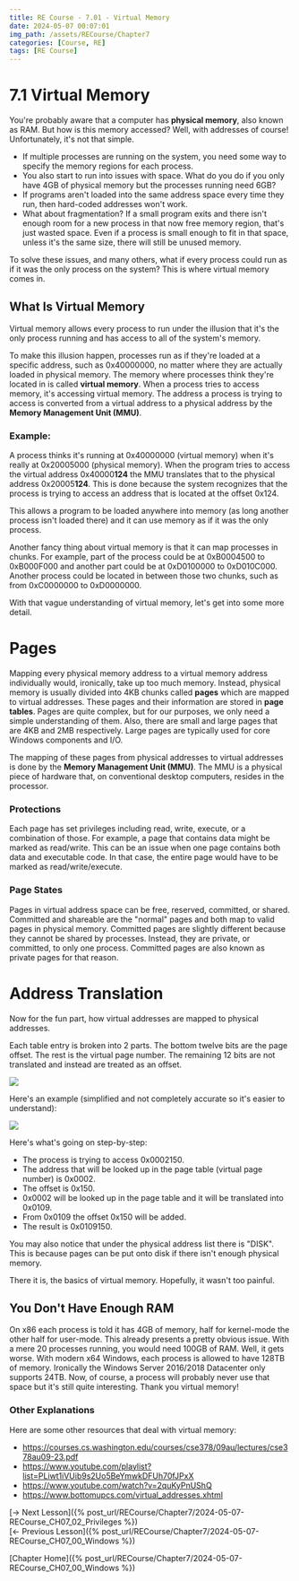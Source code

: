```yaml
---
title: RE Course - 7.01 - Virtual Memory
date: 2024-05-07 00:07:01
img_path: /assets/RECourse/Chapter7
categories: [Course, RE]
tags: [RE Course]
---
```


# 7.1 Virtual Memory

You're probably aware that a computer has **physical memory**, also known as RAM. But how is this memory accessed? Well, with addresses of course! Unfortunately, it's not that simple. 
* If multiple processes are running on the system, you need some way to specify the memory regions for each process. 
* You also start to run into issues with space. What do you do if you only have 4GB of physical memory but the processes running need 6GB?
* If programs aren't loaded into the same address space every time they run, then hard-coded addresses won't work.
* What about fragmentation? If a small program exits and there isn't enough room for a new process in that now free memory region, that's just wasted space. Even if a process is small enough to fit in that space, unless it's the same size, there will still be unused memory.

To solve these issues, and many others, what if every process could run as if it was the only process on the system? This is where virtual memory comes in. 

## What Is Virtual Memory

Virtual memory allows every process to run under the illusion that it's the only process running and has access to all of the system's memory.

To make this illusion happen, processes run as if they're loaded at a specific address, such as 0x40000000, no matter where they are actually loaded in physical memory. The memory where processes think they're located in is called **virtual memory**. When a process tries to access memory, it's accessing virtual memory. The address a process is trying to access is converted from a virtual address to a physical address by the **Memory Management Unit (MMU)**.

### Example:

A process thinks it's running at 0x40000000 (virtual memory) when it's really at 0x20005000 (physical memory). When the program tries to access the virtual address 0x40000**124** the MMU translates that to the physical address 0x20005**124**. This is done because the system recognizes that the process is trying to access an address that is located at the offset 0x124.

This allows a program to be loaded anywhere into memory (as long another process isn't loaded there) and it can use memory as if it was the only process.

Another fancy thing about virtual memory is that it can map processes in chunks. For example, part of the process could be at 0xB0004500 to 0xB000F000 and another part could be at 0xD0100000 to 0xD010C000. Another process could be located in between those two chunks, such as from 0xC0000000 to 0xD0000000.

With that vague understanding of virtual memory, let's get into some more detail.

# Pages

Mapping every physical memory address to a virtual memory address individually would, ironically, take up too much memory. Instead, physical memory is usually divided into 4KB chunks called **pages** which are mapped to virtual addresses. These pages and their information are stored in **page tables**. Pages are quite complex, but for our purposes, we only need a simple understanding of them. Also, there are small and large pages that are 4KB and 2MB respectively. Large pages are typically used for core Windows components and I/O.

The mapping of these pages from physical addresses to virtual addresses is done by the **Memory Management Unit (MMU)**. The MMU is a physical piece of hardware that, on conventional desktop computers, resides in the processor.

### Protections

Each page has set privileges including read, write, execute, or a combination of those. For example, a page that contains data might be marked as read/write. This can be an issue when one page contains both data and executable code. In that case, the entire page would have to be marked as read/write/execute.

### Page States

Pages in virtual address space can be free, reserved, committed, or shared. Committed and shareable are the "normal" pages and both map to valid pages in physical memory. Committed pages are slightly different because they cannot be shared by processes. Instead, they are private, or committed, to only one process. Committed pages are also known as private pages for that reason.

# Address Translation

Now for the fun part, how virtual addresses are mapped to physical addresses.

Each table entry is broken into 2 parts. The bottom twelve bits are the page offset. The rest is the virtual page number. The remaining 12 bits are not translated and instead are treated as an offset.

![](VADDRStruct.png)

Here's an example (simplified and not completely accurate so it's easier to understand):

![](VADDRExample.png)

Here's what's going on step-by-step:
* The process is trying to access 0x0002150.
* The address that will be looked up in the page table (virtual page number) is 0x0002. 
* The offset is 0x150.
* 0x0002 will be looked up in the page table and it will be translated into 0x0109.
* From 0x0109 the offset 0x150 will be added.
* The result is 0x0109150.

You may also notice that under the physical address list there is "DISK". This is because pages can be put onto disk if there isn't enough physical memory.

There it is, the basics of virtual memory. Hopefully, it wasn't too painful.

## You Don't Have Enough RAM

On x86 each process is told it has 4GB of memory, half for kernel-mode the other half for user-mode. This already presents a pretty obvious issue. With a mere 20 processes running, you would need 100GB of RAM. Well, it gets worse. With modern x64 Windows, each process is allowed to have 128TB of memory. Ironically the Windows Server 2016/2018 Datacenter only supports 24TB. Now, of course, a process will probably never use that space but it's still quite interesting. Thank you virtual memory!

### Other Explanations

Here are some other resources that deal with virtual memory:
* <https://courses.cs.washington.edu/courses/cse378/09au/lectures/cse378au09-23.pdf>
* <https://www.youtube.com/playlist?list=PLiwt1iVUib9s2Uo5BeYmwkDFUh70fJPxX>
* <https://www.youtube.com/watch?v=2quKyPnUShQ>
* <https://www.bottomupcs.com/virtual_addresses.xhtml>


[-> Next Lesson]({% post_url/RECourse/Chapter7/2024-05-07-RECourse_CH07_02_Privileges %})  
[<- Previous Lesson]({% post_url/RECourse/Chapter7/2024-05-07-RECourse_CH07_00_Windows %})  

[Chapter Home]({% post_url/RECourse/Chapter7/2024-05-07-RECourse_CH07_00_Windows %}) 